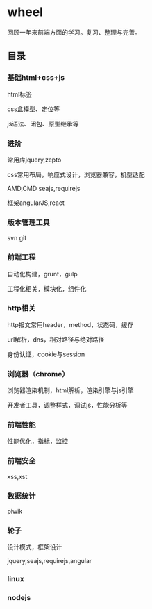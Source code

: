 # wheel
  回顾一年来前端方面的学习。复习、整理与完善。

## 目录

### 基础html+css+js

  html标签

  css盒模型、定位等

  js语法、闭包、原型继承等

### 进阶

  常用库jquery,zepto

  css常用布局，响应式设计，浏览器兼容，机型适配

  AMD,CMD seajs,requirejs

  框架angularJS,react

### 版本管理工具

  svn git

### 前端工程

  自动化构建，grunt，gulp

  工程化相关，模块化，组件化

### http相关

  http报文常用header，method，状态码，缓存

  url解析，dns，相对路径与绝对路径

  身份认证，cookie与session

### 浏览器（chrome）

  浏览器渲染机制，html解析，渲染引擎与js引擎

  开发者工具，调整样式，调试js，性能分析等

### 前端性能

  性能优化，指标，监控

### 前端安全

  xss,xst

### 数据统计

  piwik

### 轮子

  设计模式，框架设计
  
  jquery,seajs,requirejs,angular

### linux

### nodejs
